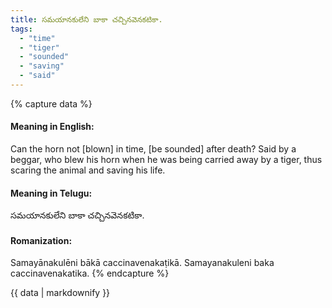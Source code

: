 ```yaml
---
title: సమయానకులేని బాకా చచ్చినవెనకటికా.
tags:
  - "time"
  - "tiger"
  - "sounded"
  - "saving"
  - "said"
---
```


{% capture data %}
#### Meaning in English:
Can the horn not [blown] in time, [be sounded] after death?
Said by a beggar, who blew his horn when he was being carried away by a tiger, thus scaring the animal and saving his life.

#### Meaning in Telugu:
సమయానకులేని బాకా చచ్చినవెనకటికా.

#### Romanization:
Samayānakulēni bākā caccinavenakaṭikā.
Samayanakuleni baka caccinavenakatika.
{% endcapture %}

{{ data | markdownify }}

